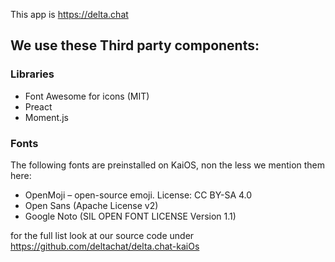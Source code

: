 
This app is
https://delta.chat

## We use these Third party components:

### Libraries
- Font Awesome for icons (MIT)
- Preact
- Moment.js

### Fonts
The following fonts are preinstalled on KaiOS, non the less we mention them here:

- OpenMoji – open-source emoji. License: CC BY-SA 4.0
- Open Sans (Apache License v2)
- Google Noto (SIL OPEN FONT LICENSE Version 1.1)

for the full list look at our source code under https://github.com/deltachat/delta.chat-kaiOs